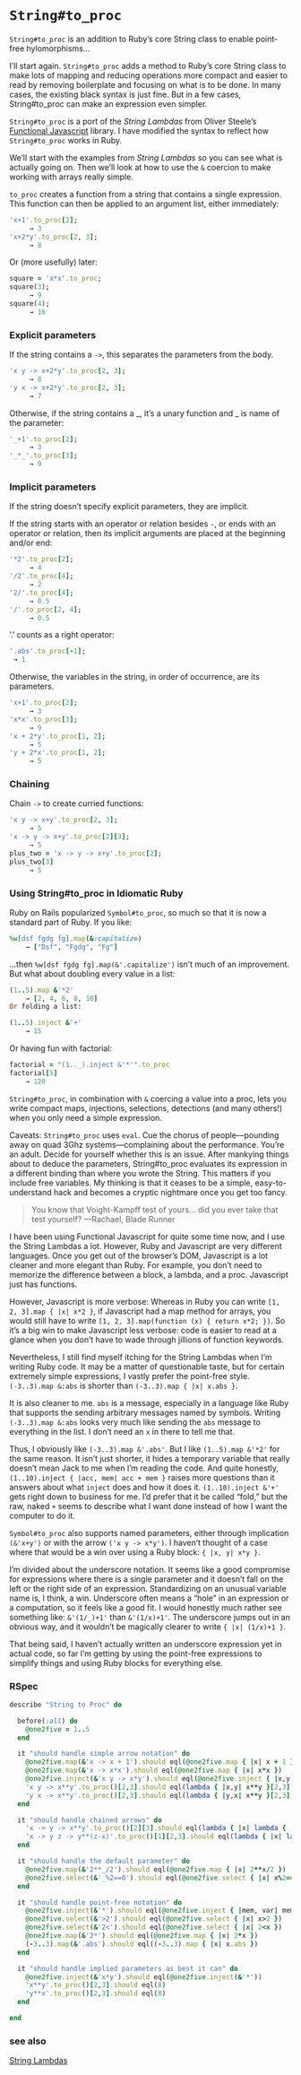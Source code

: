 # `String#to_proc`

`String#to_proc` is an addition to Ruby’s core String class to enable point-free hylomorphisms…

I’ll start again. `String#to_proc` adds a method to Ruby’s core String class to make lots of mapping and reducing operations more compact and easier to read by removing boilerplate and focusing on what is to be done. In many cases, the existing black syntax is just fine. But in a few cases, String#to_proc can make an expression even simpler.

`String#to_proc` is a port of the *String Lambdas* from Oliver Steele’s [Functional Javascript](https://osteele.com/sources/javascript/functional/) library. I have modified the syntax to reflect how `String#to_proc` works in Ruby.

We’ll start with the examples from *String Lambdas* so you can see what is actually going on. Then we’ll look at how to use the `&` coercion to make working with arrays really simple.

`to_proc` creates a function from a string that contains a single expression. This function can then be applied to an argument list, either immediately:

```ruby
'x+1'.to_proc[2];
     → 3
'x+2*y'.to_proc[2, 3];
     → 8
```

Or (more usefully) later:

```ruby
square = 'x*x'.to_proc;
square(3);
     → 9
square(4);
     → 16
```

### Explicit parameters

If the string contains a `->`, this separates the parameters from the body.

```ruby
'x y -> x+2*y'.to_proc[2, 3];
     → 8
'y x -> x+2*y'.to_proc[2, 3];
     → 7
```

Otherwise, if the string contains a _, it’s a unary function and _ is name of the parameter:

```ruby
'_+1'.to_proc[2];
     → 3
'_*_'.to_proc[3];
     → 9
```

### Implicit parameters

If the string doesn’t specify explicit parameters, they are implicit.

If the string starts with an operator or relation besides `-`, or ends with an operator or relation, then its implicit arguments are placed at the beginning and/or end:

```ruby
'*2'.to_proc[2];
     → 4
'/2'.to_proc[4];
     → 2
'2/'.to_proc[4];
     → 0.5
'/'.to_proc[2, 4];
     → 0.5
```

’.’ counts as a right operator:

```ruby
'.abs'.to_proc[-1];
 → 1
```

Otherwise, the variables in the string, in order of occurrence, are its parameters.

```ruby
'x+1'.to_proc[2];
     → 3
'x*x'.to_proc[3];
     → 9
'x + 2*y'.to_proc[1, 2];
     → 5
'y + 2*x'.to_proc[1, 2];
     → 5
```

### Chaining

Chain `->` to create curried functions:

```ruby
'x y -> x+y'.to_proc[2, 3];
     → 5
'x -> y -> x+y'.to_proc[2][3];
     → 5
plus_two = 'x -> y -> x+y'.to_proc[2];
plus_two[3]
     → 5
```

### Using String#to_proc in Idiomatic Ruby

Ruby on Rails popularized `Symbol#to_proc`, so much so that it is now a standard part of Ruby. If you like:

```ruby
%w[dsf fgdg fg].map(&:capitalize)
    → ["Dsf", "Fgdg", "Fg"]
```

...then `%w[dsf fgdg fg].map(&'.capitalize')` isn’t much of an improvement. But what about doubling every value in a list:

```ruby
(1..5).map &'*2'
    → [2, 4, 6, 8, 10]
Or folding a list:

(1..5).inject &'+'
    → 15
```

Or having fun with factorial:

```ruby
factorial = "(1.._).inject &'*'".to_proc
factorial[5]
    → 120
```

`String#to_proc`, in combination with `&` coercing a value into a proc, lets you write compact maps, injections, selections, detections (and many others!) when you only need a simple expression.

Caveats: `String#to_proc` uses `eval`. Cue the chorus of people—pounding away on quad 3Ghz systems—complaining about the performance. You’re an adult. Decide for yourself whether this is an issue. After mankying things about to deduce the parameters, String#to_proc evaluates its expression in a different binding than where you wrote the String. This matters if you include free variables. My thinking is that it ceases to be a simple, easy-to-understand hack and becomes a cryptic nightmare once you get too fancy.

> You know that Voight-Kampff test of yours… did you ever take that test yourself?
> —Rachael, Blade Runner

I have been using Functional Javascript for quite some time now, and I use the String Lambdas a lot. However, Ruby and Javascript are very different languages. Once you get out of the browser’s DOM, Javascript is a lot cleaner and more elegant than Ruby. For example, you don’t need to memorize the difference between a block, a lambda, and a proc. Javascript just has functions.

However, Javascript is more verbose: Whereas in Ruby you can write `[1, 2, 3].map { |x| x*2 }`, if Javascript had a map method for arrays, you would still have to write `[1, 2, 3].map(function (x) { return x*2; })`. So it’s a big win to make Javascript less verbose: code is easier to read at a glance when you don’t have to wade through jillions of function keywords.

Nevertheless, I still find myself itching for the String Lambdas when I’m writing Ruby code. It may be a matter of questionable taste, but for certain extremely simple expressions, I vastly prefer the point-free style. `(-3..3).map &:abs` is shorter than `(-3..3).map { |x| x.abs }`.

It is also cleaner to me. `abs` is a message, especially in a language like Ruby that supports the sending arbitrary messages named by symbols. Writing `(-3..3).map &:abs` looks very much like sending the `abs` message to everything in the list. I don’t need an `x` in there to tell me that.

Thus, I obviously like `(-3..3).map &'.abs'`. But I like `(1..5).map &'*2'` for the same reason. It isn’t just shorter, it hides a temporary variable that really doesn’t mean Jack to me when I’m reading the code. And quite honestly, `(1..10).inject { |acc, mem| acc + mem }` raises more questions than it answers about what `inject` does and how it does it. `(1..10).inject &'+'` gets right down to business for me. I’d prefer that it be called “fold,” but the raw, naked `+` seems to describe what I want done instead of how I want the computer to do it.

`Symbol#to_proc` also supports named parameters, either through implication `(&'x+y')` or with the arrow `('x y -> x*y')`. I haven’t thought of a case where that would be a win over using a Ruby block: `{ |x, y| x*y }`.

I’m divided about the underscore notation. It seems like a good compromise for expressions where there is a single parameter and it doesn’t fall on the left or the right side of an expression. Standardizing on an unusual variable name is, I think, a win. Underscore often means a “hole” in an expression or a computation, so it feels like a good fit. I would honestly much rather see something like: `&'(1/_)+1'` than `&'(1/x)+1'`. The underscore jumps out in an obvious way, and it wouldn’t be magically clearer to write `{ |x| (1/x)+1 }`.

That being said, I haven’t actually written an underscore expression yet in actual code, so far I’m getting by using the point-free expressions to simplify things and using Ruby blocks for everything else.

### RSpec

```ruby
describe "String to Proc" do

  before(:all) do
    @one2five = 1..5
  end

  it "should handle simple arrow notation" do
    @one2five.map(&'x -> x + 1').should eql(@one2five.map { |x| x + 1 })
    @one2five.map(&'x -> x*x').should eql(@one2five.map { |x| x*x })
    @one2five.inject(&'x y -> x*y').should eql(@one2five.inject { |x,y| x*y })
    'x y -> x**y'.to_proc()[2,3].should eql(lambda { |x,y| x**y }[2,3])
    'y x -> x**y'.to_proc()[2,3].should eql(lambda { |y,x| x**y }[2,3])
  end

  it "should handle chained arrows" do
    'x -> y -> x**y'.to_proc()[2][3].should eql(lambda { |x| lambda { |y| x**y } }[2][3])
    'x -> y z -> y**(z-x)'.to_proc()[1][2,3].should eql(lambda { |x| lambda { |y,z| y**(z-x) } }[1][2,3])
  end

  it "should handle the default parameter" do
    @one2five.map(&'2**_/2').should eql(@one2five.map { |x| 2**x/2 })
    @one2five.select(&'_%2==0').should eql(@one2five.select { |x| x%2==0 })
  end

  it "should handle point-free notation" do
    @one2five.inject(&'*').should eql(@one2five.inject { |mem, var| mem * var })
    @one2five.select(&'>2').should eql(@one2five.select { |x| x>2 })
    @one2five.select(&'2<').should eql(@one2five.select { |x| 2<x })
    @one2five.map(&'2*').should eql(@one2five.map { |x| 2*x })
    (-3..3).map(&'.abs').should eql((-3..3).map { |x| x.abs })
  end

  it "should handle implied parameters as best it can" do
    @one2five.inject(&'x*y').should eql(@one2five.inject(&'*'))
    'x**y'.to_proc()[2,3].should eql(8)
    'y**x'.to_proc()[2,3].should eql(8)
  end

end
```

### see also

[String Lambdas](https://github.com/raganwald/string-lambdas)
